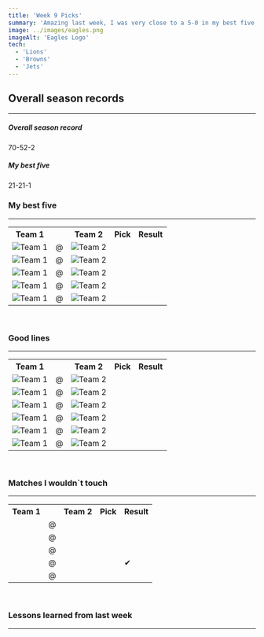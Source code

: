```yaml
---
title: 'Week 9 Picks'
summary: 'Amazing last week, I was very close to a 5-0 in my best five, only got burned by that Browns blowout. I am hoping to keep the momentum going for this week'
image: ../images/eagles.png
imageAlt: 'Eagles Logo'
tech:
  - 'Lions'
  - 'Browns'
  - 'Jets'
---
```


## Overall season records

---

<h5> Overall season record </h5>
70-52-2

<h5> My best five </h5>
21-21-1

### My best five

---

<table class="picks_table">
    <tr>
        <th>Team 1</th>
        <th></th>
        <th>Team 2</th>
        <th>Pick</th>
        <th>Result</th>
    </tr> 
    <tr>
        <td><img src="/images/falcons.png"  alt="Team 1"></td>
        <td>@</td>
        <td><img src="/images/buccaneers.png"  alt="Team 2"></td>
        <td><p></p></td>
        <td></td>
    </tr>
    <tr>
        <td><img src="/images/giants.png"  alt="Team 1"></td>
        <td>@</td>
        <td><img src="/images/packers.png"  alt="Team 2"></td>
        <td><p></p></td>
        <td></td>
    </tr> 
    <tr>
        <td><img src="/images/chargers.png"  alt="Team 1"></td>
        <td>@</td>
        <td><img src="/images/browns.png"  alt="Team 2"></td>
        <td><p></p></td>
        <td></td>
    </tr> 
    <tr>
        <td><img src="/images/bears.png"  alt="Team 1"></td>
        <td>@</td>
        <td><img src="/images/vikings.png"  alt="Team 2"></td>
        <td><p></p></td>
        <td></td>
    </tr> 
    <tr>
        <td><img src="/images/dolphins.png"  alt="Team 1"></td>
        <td>@</td>
        <td><img src="/images/jets.png"  alt="Team 2"></td>
        <td><p></p></td>
        <td></td>
    </tr>
</table>
<br />

### Good lines

---

<table class="picks_table">
    <tr>
        <th>Team 1</th>
        <th></th>
        <th>Team 2</th>
        <th>Pick</th>
        <th>Result</th>
    </tr> 
    <tr>
        <td><img src="/images/lions.png"  alt="Team 1"></td>
        <td>@</td>
        <td><img src="/images/patriots.png"  alt="Team 2"></td>
        <td><p></p></td>
        <td></td>
    </tr>
    <tr>
        <td><img src="/images/seahawks.png"  alt="Team 1"></td>
        <td>@</td>
        <td><img src="/images/saints.png"  alt="Team 2"></td>
        <td><p></p></td>
        <td></td>
    </tr> 
    <tr>
        <td><img src="/images/titans.png"  alt="Team 1"></td>
        <td>@</td>
        <td><img src="/images/commanders.png"  alt="Team 2"></td>
        <td><p></p></td>
        <td></td>
    </tr> 
    <tr>
        <td><img src="/images/texans.png"  alt="Team 1"></td>
        <td>@</td>
        <td><img src="/images/jaguars.png"  alt="Team 2"></td>
        <td><p></p></td>
        <td></td>
    </tr> 
    <tr>
        <td><img src="/images/eagles.png"  alt="Team 1" ></td>
        <td>@</td>
        <td><img src="/images/cardinals.png"  alt="Team 2" ></td>
        <td><p></p></td>
        <td></td>
    </tr>
    <tr>
        <td><img src="/images/raiders.png"  alt="Team 1" ></td>
        <td>@</td>
        <td><img src="/images/chiefs.png"  alt="Team 2" ></td>
        <td><p></p></td>
        <td></td>
    </tr>
</table>
<br />

### Matches I wouldn`t touch

---

<table class="picks_table">
    <tr>
        <th>Team 1</th>
        <th></th>
        <th>Team 2</th>
        <th>Pick</th>
        <th>Result</th>
    </tr> 
    <tr>
        <td></td><td>@</td><td></td>
        <td></td><td></td>
    </tr>
    <tr>
        <td></td><td>@</td><td></td>
        <td></td><td></td>
    </tr> 
    <tr>
        <td></td><td>@</td><td></td>
        <td></td><td></td>
    </tr> 
    <tr>
        <td></td><td>@</td><td></td>
        <td></td><td>✔</td>
    </tr> 
    <tr>
        <td></td><td>@</td><td></td>
        <td></td><td></td>
    </tr>  
</table>
<br />

### Lessons learned from last week

---
